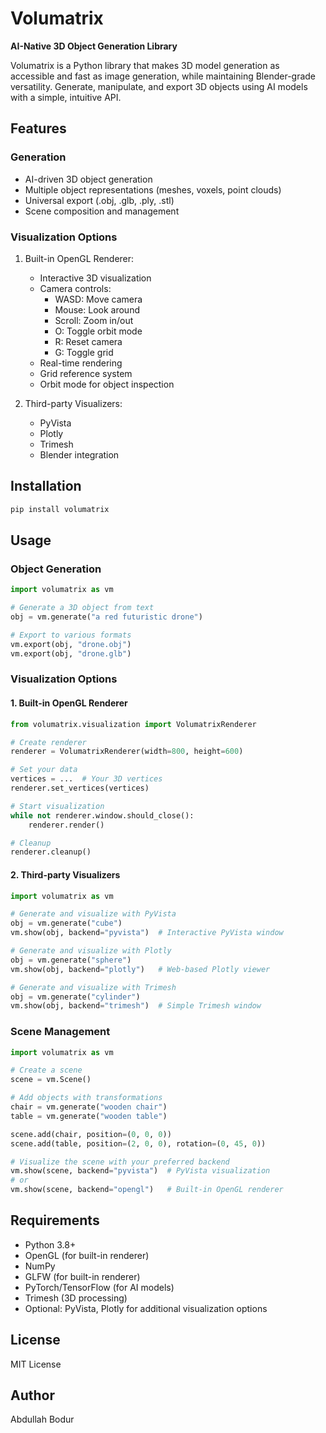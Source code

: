 # Volumatrix

**AI-Native 3D Object Generation Library**

Volumatrix is a Python library that makes 3D model generation as accessible and fast as image generation, while maintaining Blender-grade versatility. Generate, manipulate, and export 3D objects using AI models with a simple, intuitive API.

## Features
### Generation
- AI-driven 3D object generation
- Multiple object representations (meshes, voxels, point clouds)
- Universal export (.obj, .glb, .ply, .stl)
- Scene composition and management

### Visualization Options
1. Built-in OpenGL Renderer:
   - Interactive 3D visualization
   - Camera controls:
     - WASD: Move camera
     - Mouse: Look around
     - Scroll: Zoom in/out
     - O: Toggle orbit mode
     - R: Reset camera
     - G: Toggle grid
   - Real-time rendering
   - Grid reference system
   - Orbit mode for object inspection

2. Third-party Visualizers:
   - PyVista
   - Plotly
   - Trimesh
   - Blender integration

## Installation

```bash
pip install volumatrix
```

## Usage

### Object Generation
```python
import volumatrix as vm

# Generate a 3D object from text
obj = vm.generate("a red futuristic drone")

# Export to various formats
vm.export(obj, "drone.obj")
vm.export(obj, "drone.glb")
```

### Visualization Options

#### 1. Built-in OpenGL Renderer
```python
from volumatrix.visualization import VolumatrixRenderer

# Create renderer
renderer = VolumatrixRenderer(width=800, height=600)

# Set your data
vertices = ...  # Your 3D vertices
renderer.set_vertices(vertices)

# Start visualization
while not renderer.window.should_close():
    renderer.render()

# Cleanup
renderer.cleanup()
```

#### 2. Third-party Visualizers
```python
import volumatrix as vm

# Generate and visualize with PyVista
obj = vm.generate("cube")
vm.show(obj, backend="pyvista")  # Interactive PyVista window

# Generate and visualize with Plotly
obj = vm.generate("sphere")
vm.show(obj, backend="plotly")   # Web-based Plotly viewer

# Generate and visualize with Trimesh
obj = vm.generate("cylinder")
vm.show(obj, backend="trimesh")  # Simple Trimesh window
```

### Scene Management
```python
import volumatrix as vm

# Create a scene
scene = vm.Scene()

# Add objects with transformations
chair = vm.generate("wooden chair")
table = vm.generate("wooden table")

scene.add(chair, position=(0, 0, 0))
scene.add(table, position=(2, 0, 0), rotation=(0, 45, 0))

# Visualize the scene with your preferred backend
vm.show(scene, backend="pyvista")  # PyVista visualization
# or
vm.show(scene, backend="opengl")   # Built-in OpenGL renderer
```

## Requirements

- Python 3.8+
- OpenGL (for built-in renderer)
- NumPy
- GLFW (for built-in renderer)
- PyTorch/TensorFlow (for AI models)
- Trimesh (3D processing)
- Optional: PyVista, Plotly for additional visualization options

## License

MIT License

## Author

Abdullah Bodur

